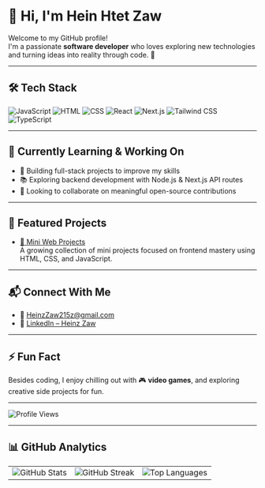 # 👋 Hi, I'm Hein Htet Zaw

Welcome to my GitHub profile!  
I'm a passionate **software developer** who loves exploring new technologies and turning ideas into reality through code. 🚀

---

## 🛠️ Tech Stack

![JavaScript](https://img.shields.io/badge/JavaScript-F7DF1E?style=flat-square&logo=javascript&logoColor=black)
![HTML](https://img.shields.io/badge/HTML-E34F26?style=flat-square&logo=html5&logoColor=white)
![CSS](https://img.shields.io/badge/CSS-1572B6?style=flat-square&logo=css3&logoColor=white)
![React](https://img.shields.io/badge/React-61DAFB?style=flat-square&logo=react&logoColor=black)
![Next.js](https://img.shields.io/badge/Next%20JS-232323?style=flat-square&logo=next.js&logoColor=white)
![Tailwind CSS](https://img.shields.io/badge/Tailwind%20CSS-38B2AC?style=flat-square&logo=tailwindcss&logoColor=white)
![TypeScript](https://img.shields.io/badge/TypeScript-3178C6?style=flat-square&logo=typescript&logoColor=white)

---

## 🌱 Currently Learning & Working On

- 🔨 Building full-stack projects to improve my skills
- 📚 Exploring backend development with Node.js & Next.js API routes
- 🤝 Looking to collaborate on meaningful open-source contributions

---

## 🚀 Featured Projects

- [🔗 Mini Web Projects](https://github.com/Heinzaw215/WebProjects)  
  A growing collection of mini projects focused on frontend mastery using HTML, CSS, and JavaScript.

---

## 📬 Connect With Me

- 📧 [HeinzZaw215z@gmail.com](mailto:HeinzZaw215z@gmail.com)  
- 💼 [LinkedIn – Heinz Zaw](https://www.linkedin.com/in/heinz-zaw-463b48314/)

---

## ⚡ Fun Fact

Besides coding, I enjoy chilling out with 🎮 **video games**, and exploring creative side projects for fun.

---

![Profile Views](https://komarev.com/ghpvc/?username=Heinzaw215&color=blue)

---

## 📊 GitHub Analytics

<table>
  <tr>
    <td>
      <img src="https://github-readme-stats.vercel.app/api?username=Heinzaw215&show_icons=true&theme=tokyonight" alt="GitHub Stats" />
    </td>
    <td>
      <img src="https://github-readme-streak-stats.herokuapp.com/?user=Heinzaw215&theme=tokyonight" alt="GitHub Streak" />
    </td>
    <td>
      <img src="https://github-readme-stats.vercel.app/api/top-langs/?username=Heinzaw215&layout=compact&theme=tokyonight" alt="Top Languages" />
    </td>
  </tr>
</table>
